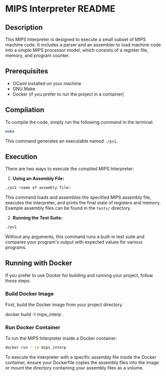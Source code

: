# MIPS Interpreter README

## Description

This MIPS Interpreter is designed to execute a small subset of MIPS machine code. It includes a parser and an assembler to load machine code into a simple MIPS processor model, which consists of a register file, memory, and program counter.

## Prerequisites

- OCaml installed on your machine
- GNU Make
- Docker (if you prefer to run the project in a container)

## Compilation

To compile the code, simply run the following command in the terminal:

```sh
make
```

This command generates an executable named `./ps1`.

## Execution

There are two ways to execute the compiled MIPS Interpreter:

1. **Using an Assembly File:**

```sh
./ps1 <name of assembly file>
```

This command loads and assembles the specified MIPS assembly file, executes the interpreter, and prints the final state of registers and memory. Example assembly files can be found in the `tests/` directory.

2. **Running the Test Suite:**

```sh
./ps1
```

Without any arguments, this command runs a built-in test suite and compares your program's output with expected values for various programs.

## Running with Docker

If you prefer to use Docker for building and running your project, follow these steps:

### Build Docker Image

First, build the Docker image from your project directory.

docker build -t mips_interp .

### Run Docker Container

To run the MIPS Interpreter inside a Docker container:

```sh
docker run --rm mips_interp
```

To execute the interpreter with a specific assembly file inside the Docker container, ensure your Dockerfile copies the assembly files into the image or mount the directory containing your assembly files as a volume.
